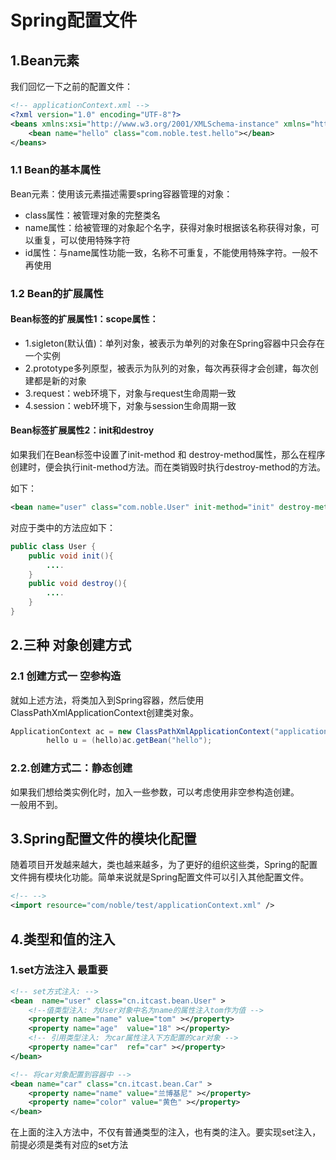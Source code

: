 # Spring配置文件

## 1.Bean元素
我们回忆一下之前的配置文件：<br>
```xml
<!-- applicationContext.xml --> 
<?xml version="1.0" encoding="UTF-8"?>
<beans xmlns:xsi="http://www.w3.org/2001/XMLSchema-instance" xmlns="http://www.springframework.org/schema/beans" xsi:schemaLocation="http://www.springframework.org/schema/beans http://www.springframework.org/schema/beans/spring-beans-4.2.xsd ">
	<bean name="hello" class="com.noble.test.hello"></bean>
</beans>
```
### 1.1 Bean的基本属性
Bean元素：使用该元素描述需要spring容器管理的对象：<br>
- class属性：被管理对象的完整类名
- name属性：给被管理的对象起个名字，获得对象时根据该名称获得对象，可以重复，可以使用特殊字符
- id属性：与name属性功能一致，名称不可重复，不能使用特殊字符。一般不再使用

### 1.2 Bean的扩展属性
#### Bean标签的扩展属性1：scope属性：
- 1.sigleton(默认值)：单列对象，被表示为单列的对象在Spring容器中只会存在一个实例
- 2.prototype多列原型，被表示为队列的对象，每次再获得才会创建，每次创建都是新的对象
- 3.request：web环境下，对象与request生命周期一致
- 4.session：web环境下，对象与session生命周期一致

#### Bean标签扩展属性2：init和destroy
如果我们在Bean标签中设置了init-method 和 destroy-method属性，那么在程序创建时，便会执行init-method方法。而在类销毁时执行destroy-method的方法。<br>

如下：<br>
```xml
<bean name="user" class="com.noble.User" init-method="init" destroy-method="destroy"></bean>
```
对应于类中的方法应如下：<br>
```java
public class User {
    public void init(){
        ....
    }
    public void destroy(){
        ....
    }
}
```

## 2.三种 对象创建方式

### 2.1 创建方式一 空参构造
就如上述方法，将类加入到Spring容器，然后使用ClassPathXmlApplicationContext创建类对象。<br>
```java
ApplicationContext ac = new ClassPathXmlApplicationContext("applicationContext.xml");
		hello u = (hello)ac.getBean("hello");
```

### 2.2.创建方式二：静态创建
如果我们想给类实例化时，加入一些参数，可以考虑使用非空参构造创建。<br>
一般用不到。<br>

## 3.Spring配置文件的模块化配置
随着项目开发越来越大，类也越来越多，为了更好的组织这些类，Spring的配置文件拥有模块化功能。简单来说就是Spring配置文件可以引入其他配置文件。<br>
```xml
<!-- -->
<import resource="com/noble/test/applicationContext.xml" />
```

## 4.类型和值的注入

### 1.set方法注入 最重要
```xml
<!-- set方式注入: -->
<bean  name="user" class="cn.itcast.bean.User" >
	<!--值类型注入: 为User对象中名为name的属性注入tom作为值 -->
	<property name="name" value="tom" ></property>
	<property name="age"  value="18" ></property>
	<!-- 引用类型注入: 为car属性注入下方配置的car对象 -->
	<property name="car"  ref="car" ></property>
</bean>

<!-- 将car对象配置到容器中 -->
<bean name="car" class="cn.itcast.bean.Car" >
	<property name="name" value="兰博基尼" ></property>
	<property name="color" value="黄色" ></property>
</bean>
```

在上面的注入方法中，不仅有普通类型的注入，也有类的注入。要实现set注入，前提必须是类有对应的set方法<br>
